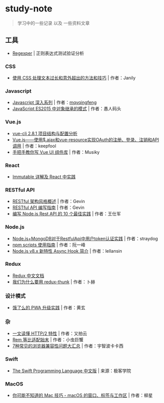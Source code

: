 # study-note

> 学习中的一些记录 以及 一些资料文章


## 工具

- [Regexper](https://regexper.com/) | 正则表达式测试验证分析


### CSS

- [使用 CSS 处理文本过长和意外超出的方法和技巧](http://svgtrick.com/tricks/06af9fabf7e2ecfad24856416b024968) | 作者：Janily

### Javascript

- [Javascript 深入系列](https://juejin.im/post/59278e312f301e006c2e1510) | 作者：[mqyqingfeng](https://github.com/mqyqingfeng/Blog)
- [JavaScript ES2015 中对象继承的模式](http://www.css88.com/archives/7395) | 作者：愚人码头


### Vue.js

- [vue-cli 2.8.1 项目结构与配置分析](https://github.com/Naraku777/study-note/blob/master/vue-cli%202.8.1%20%E9%A1%B9%E7%9B%AE%E7%BB%93%E6%9E%84%E4%B8%8E%E9%85%8D%E7%BD%AE%E5%88%86%E6%9E%90.md)
- [Vue.js——使用$.ajax和vue-resource实现OAuth的注册、登录、注销和API调用](http://www.cnblogs.com/keepfool/p/5665953.html) | 作者：keepfool
- [手把手教你写 Vue UI 组件库](https://github.com/Musiky/Article/blob/master/blog/vue-plugin.md) | 作者：Musiky

### React

- [Immutable 详解及 React 中实践](https://github.com/camsong/blog/issues/3)


### RESTful API
- [RESTful 架构风格概述](https://blog.igevin.info/posts/restful-architecture-in-general/) | 作者：Gevin 
- [RESTful API 编写指南](https://blog.igevin.info/posts/restful-api-get-started-to-write) | 作者：Gevin 
- [编写 Node.js Rest API 的 10 个最佳实践](http://www.admin10000.com/document/12534.html) | 作者：王仕军

### Node.js
- [Node.js+MongoDB对于RestfulApi中用户token认证实践](https://segmentfault.com/a/1190000008629632) | 作者：straydog
- [npm scripts 使用指南](http://www.ruanyifeng.com/blog/2016/10/npm_scripts.html) | 作者：阮一峰
- [Node.js v8.x 新特性 Async Hook 简介](https://zhuanlan.zhihu.com/p/27394440) | 作者：lellansin

### Redux
- [Redux 中文文档](http://cn.redux.js.org/index.html)
- [我们为什么要用 redux-thunk](http://www.tuicool.com/articles/ZviErea) | 作者：卜赫

### 设计模式
- [饿了么的 PWA 升级实践](https://zhuanlan.zhihu.com/p/27853228) | 作者：黄玄


### 杂
- [一文读懂 HTTP/2 特性](https://zhuanlan.zhihu.com/p/26559480) | 作者：又拍云
- [Rem 等比适配始末](https://juejin.im/post/5939444d5c497d006b65db53) | 作者：小虫巨蟹
- [7种常见的浏览器兼容性问题大汇总](http://www.qdfuns.com/notes/18090/961a36d50f2efa676061b5a02c374f75.html) | 作者：宇智波卡卡西


### Swift
- [The Swift Programming Language 中文版](http://wiki.jikexueyuan.com/project/swift/chapter1/02_a_swift_tour.html) | 来源：极客学院


### MacOS
- [你可能不知道的 Mac 技巧 - macOS 的窗口、标签与工作区](https://zhuanlan.zhihu.com/p/25746402) | 作者：柳星




